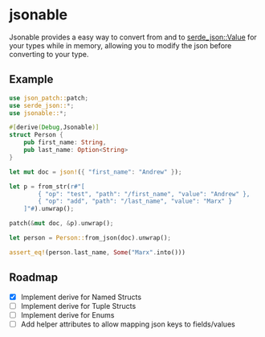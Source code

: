 # jsonable

Jsonable provides a easy way to convert from and to [serde_json::Value](https://docs.serde.rs/serde_json/value/enum.Value.html)
for your types while in memory, allowing you to modify the json before
converting to your type.

## Example
```rust
use json_patch::patch;
use serde_json::*;
use jsonable::*;

#[derive(Debug,Jsonable)]
struct Person {
    pub first_name: String,
    pub last_name: Option<String>
}

let mut doc = json!({ "first_name": "Andrew" });

let p = from_str(r#"[
        { "op": "test", "path": "/first_name", "value": "Andrew" },
        { "op": "add", "path": "/last_name", "value": "Marx" }
    ]"#).unwrap();

patch(&mut doc, &p).unwrap();

let person = Person::from_json(doc).unwrap();

assert_eq!(person.last_name, Some("Marx".into()))
```

## Roadmap
- [X] Implement derive for Named Structs
- [ ] Implement derive for Tuple Structs
- [ ] Implement derive for Enums
- [ ] Add helper attributes to allow mapping json keys to fields/values
